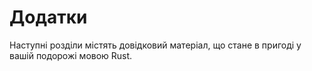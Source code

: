 # Додатки

Наступні розділи містять довідковий матеріал, що стане в пригоді у вашій подорожі мовою Rust.
